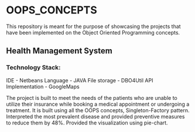 # OOPS_CONCEPTS
This repository is meant for the purpose of showcasing the projects that have been implemented on the Object Oriented Programming concepts.

## Health Management System
### Technology Stack: 
IDE - Netbeans
Language - JAVA
File storage - DBO4Util
API Implementation - GoogleMaps

The project is built to meet the needs of the patients who are unable to utilize their insurance while booking a medical appointment or undergoing a treatment.
It is built using all the OOPS concepts, Singleton-Factory pattern.
Interpreted the most prevalent disease and provided preventive measures to reduce them by 48%. Provided the visualization using pie-chart.
